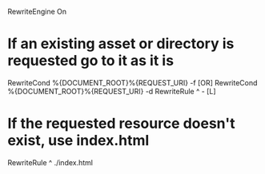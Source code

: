 RewriteEngine On

# If an existing asset or directory is requested go to it as it is

RewriteCond %{DOCUMENT_ROOT}%{REQUEST_URI} -f [OR]
RewriteCond %{DOCUMENT_ROOT}%{REQUEST_URI} -d
RewriteRule ^ - [L]

# If the requested resource doesn't exist, use index.html

RewriteRule ^ ./index.html
